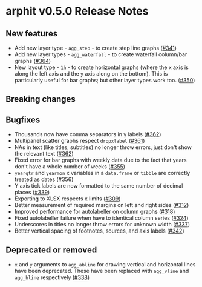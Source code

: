 # arphit v0.5.0 Release Notes

## New features

* Add new layer type - `agg_step` - to create step line graphs ([#341](https://github.com/angusmoore/arphit/pull/341))
* Add new layer types - `agg_waterfall` - to create waterfall column/bar graphs
([#364](https://github.com/angusmoore/arphit/pull/364))
* New layout type - `1h` - to create horizontal graphs (where the x axis is along
the left axis and the y axis along on the bottom). This is particularly useful for
bar graphs; but other layer types work too.
([#350](https://github.com/angusmoore/arphit/pull/350))

## Breaking changes

## Bugfixes

* Thousands now have comma separators in y labels
([#362](https://github.com/angusmoore/arphit/pull/362))
* Multipanel scatter graphs respect `dropxlabel`
([#361](https://github.com/angusmoore/arphit/pull/361))
* NAs in text (like titles, subtitles) no longer throw errors, just don't show
the relevant text ([#362](https://github.com/angusmoore/arphit/pull/362))
* Fixed error for bar graphs with weekly data due to the fact that years don't
have a whole number of weeks ([#355](https://github.com/angusmoore/arphit/pull/355))
* `yearqtr` and `yearmon` x variables in a `data.frame` or `tibble` are correctly
treated as dates ([#356](https://github.com/angusmoore/arphit/pull/356))
* Y axis tick labels are now formatted to the same number of decimal places
([#339](https://github.com/angusmoore/arphit/pull/339))
* Exporting to XLSX respects x limits ([#309](https://github.com/angusmoore/arphit/pull/309))
* Better measurement of required margins on left and right sides ([#312](https://github.com/angusmoore/arphit/pull/312))
* Improved performance for autolabeller on column graphs ([#318](https://github.com/angusmoore/arphit/pull/318))
* Fixed autolabeller failure when have to identical column series ([#324](https://github.com/angusmoore/arphit/pull/324))
* Underscores in titles no longer throw errors for unknown width ([#337](https://github.com/angusmoore/arphit/pull/337))
* Better vertical spacing of footnotes, sources, and axis labels ([#342](https://github.com/angusmoore/arphit/pull/342))

## Deprecated or removed

* `x` and `y` arguments to `agg_abline` for drawing vertical and horizontal lines have been deprecated.
These have been replaced with `agg_vline` and `agg_hline` respectively ([#338](https://github.com/angusmoore/arphit/pull/338))

